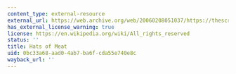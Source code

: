 ```yaml
---
content_type: external-resource
external_url: https://web.archive.org/web/20060208051037/https://thescreamonline.com/strange/strange2-2/hatsofmeat.html
has_external_license_warning: true
license: https://en.wikipedia.org/wiki/All_rights_reserved
status: ''
title: Hats of Meat
uid: 0bc33a68-aad0-4ab7-ba6f-cda55e740e8c
wayback_url: ''
---
```

